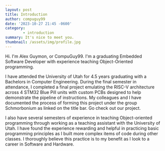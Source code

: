 ```yaml
---
layout: post
title: Introduction
author: compuguy99
date: '2023-10-27 21:45 -0600'
category:
        - introduction
summary: It's nice to meet you.
thumbnail: /assets/img/profile.jpg
---
```


Hi. I'm Alex Guymon, or CompuGuy99. I'm a graduating Embedded Software Developer with experience teaching Object-Oriented programming.

I have attended the University of Utah for 4.5 years graduating with a Bachelors in Computer Engineering. During the final semester in attendance, I completed a final project emulating the RISC-V architecture across 4 STM32 Blue Pill units with custom PCBs designed to help demonstrate the pipeline of instructions. My colleagues and I have documented the process of forming this project under the group Schmorbonium as linked on the title bar. Go check out our project.

I also have several semesters of experience in teaching Object-oriented programming through working as a teaching assistant with the University of Utah. I have found the experience rewarding and helpful in practicing basic programming principles as I built more complex items of code during other classes. I thoroughly believe this practice is to my benefit as I look to a career in Software and Hardware.
